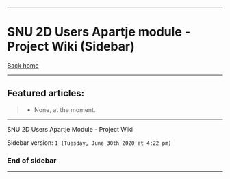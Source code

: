 
***

# SNU 2D Users Apartje module - Project Wiki (Sidebar)

[Back home](https://github.com/seanpm2001/SNU_2D_Users_Apartje/wiki/)

***

## Featured articles:

> * None, at the moment.

***

SNU 2D Users Apartje Module - Project Wiki

Sidebar version: `1 (Tuesday, June 30th 2020 at 4:22 pm)`

### End of sidebar

***
